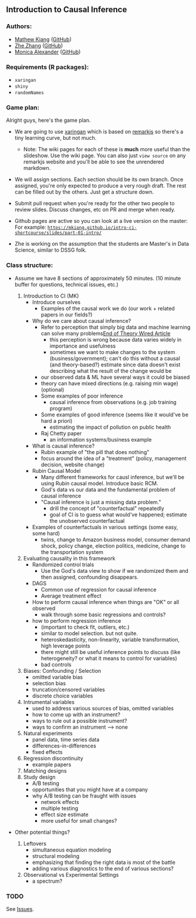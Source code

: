 ## Introduction to Causal Inference

### Authors:
- [Mathew Kiang](https://mathewkiang.com) ([GitHub](https://github.com/mkiang))
- [Zhe Zhang](https://sites.google.com/view/zhezhang) ([GitHub](https://github.com/writezhe))
- [Monica Alexander](http://monicaalexander.com) ([GitHub](https://github.com/MJAlexander))

### Requirements (R packages):
- `xaringan`
- `shiny`
- `randomNames`

### Game plan:

Alright guys, here's the game plan. 

- We are going to use [xaringan](https://github.com/yihui/xaringan) which is based on [remarkjs](https://remarkjs.com/#1) so there's a tiny learning curve, but not much. 
    - Note: The wiki pages for each of these is **much** more useful than the slideshow. Use the wiki page. You can also just `view source` on any remarkjs website and you'll be able to see the unrendered markdown.
- We will assign sections. Each section should be its own branch. Once assigned, you're only expected to produce a very rough draft. The rest can be filled out by the others. Just get a structure down.
- Submit pull request when you're ready for the other two people to review slides. Discuss changes, etc on PR and merge when ready.
- Github pages are active so you can look at a live version on the master: For example: [`https://mkiang.github.io/intro-ci-shortcourse/slides/part-01-intro/`](https://mkiang.github.io/intro-ci-shortcourse/slides/part-01-intro/#1)

- Zhe is working on the assumption that the students are Master's in Data Science, similar to DSSG folk.

### Class structure:
- Assume we have 8 sections of approximately 50 minutes. (10 minute buffer for questions, technical issues, etc.)
    1. Introduction to CI (MK)
        - Introduce ourselves
            - Examples of the causal work we do (our work + related papers in our fields?)
        - Why do we care about causal inference?
            - Refer to perception that simply big data and machine learning can solve many problems[End of Theory Wired Article](https://www.wired.com/2008/06/pb-theory/)
                - this perception is wrong because data varies widely in importance and usefulness
                - sometimes we want to make changes to the system (business/government); can't do this without a causal (and theory-based?) estimate since data doesn't exist describing what the result of the change would be
            - our observed data & ML have several ways it could be biased
            - theory can have mixed directions (e.g. raising min wage) (optional)
            - Some examples of poor inference
                - causal inference from observations (e.g. job training program)
            - Some examples of good inference (seems like it would've be hard a priori)
                - estimating the impact of pollution on public health
            - Raj Chetty paper
                - an information systems/business example
        - What is causal inference?
            - Rubin example of "the pill that does nothing"
            - focus around the idea of a "treatment" (policy, management decision, website change)
        - Rubin Causal Model
            - Many different frameworks for causl inference, but we'll be using Rubin causal model. Introduce basic RCM.
            - God's data vs our data and the fundamental problem of causal inference
            - "Causal inference is just a missing data problem."
                - drill the concept of "counterfactual" repeatedly
                - goal of CI is to guess what would've happened; estimate the unobserved counterfactual
        - Examples of counterfactuals in various settings (some easy, some hard)
            - twins, change to Amazon business model, consumer demand shock, policy change, election politics, medicine, change to the transportation system
    2. Evaluating causality in this framework
        - Randomized control trials
            - Use the God's data view to show if we randomized them and then assigned, confounding disappears.
        - DAGS
            - Common use of regression for causal inference
            - Average treatment effect
        - How to perform causal inference when things are "OK" or all observed
            - walk through some basic regressions and controls?
        - how to perform regression inference 
            - (important to check fit, outliers, etc.)
            - similar to model selection. but not quite.
            - heteroskedasticity, non-linearity, variable transformation, high leverage points
            - there might still be useful inference points to discuss (like heterogeneity? or what it means to control for variables)
            - bad controls
    3. Biases: Confounding / Selection
        - omitted variable bias
        - selection bias
        - truncation/censored variables
        - discrete choice variables
    4. Intrumental variables
        - used to address various sources of bias, omitted variables
        - how to come up with an instrument?
        - ways to rule out a possible instrument?
        - ways to confirm an instrument --> none
    5. Natural experiments
        - panel data, time series data
        - differences-in-differences
        - fixed effects
    6. Regression discontinuity
        - example papers
    7. Matching designs
    8. Study design
        - A/B testing
        - opportunities that you might have at a company
        - why A/B testing can be fraught with issues
            - network effects
            - multiple testing
            - effect size estimate
            - more useful for small changes?

- Other potential things?
    1. Leftovers
        - simultaneous equation modeling
        - structural modeling
        - emphasizing that finding the right data is most of the battle
        - adding various diagnostics to the end of various sections?
    1. Observational vs Experimental Settings
        - a spectrum?

### TODO
See [Issues](https://github.com/mkiang/intro-ci-shortcourse/issues).